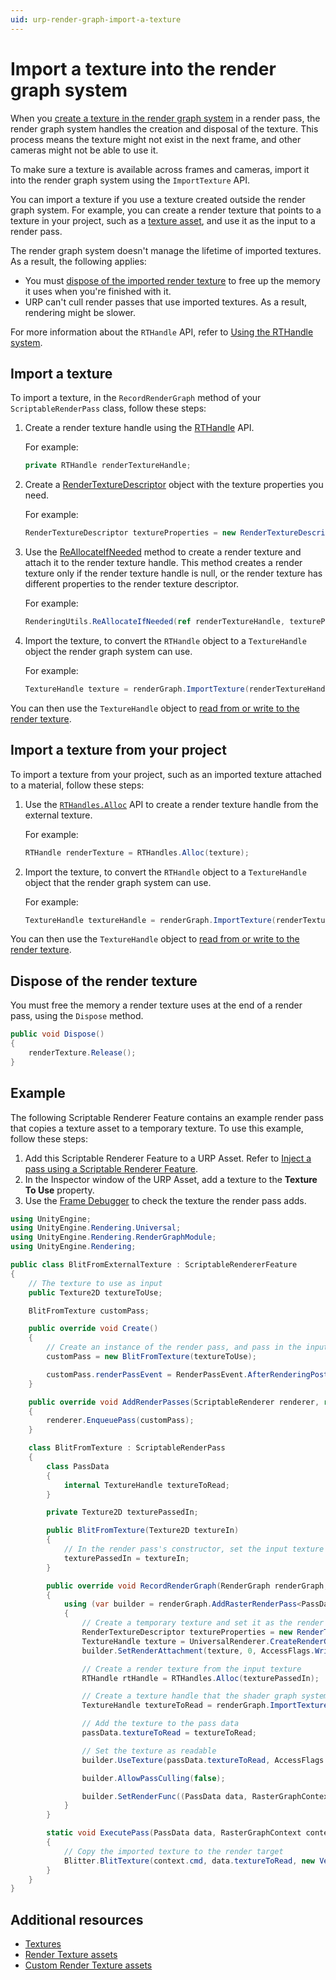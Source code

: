 ```yaml
---
uid: urp-render-graph-import-a-texture
---
```

# Import a texture into the render graph system

When you [create a texture in the render graph system](render-graph-create-a-texture.md) in a render pass, the render graph system handles the creation and disposal of the texture. This process means the texture might not exist in the next frame, and other cameras might not be able to use it.

To make sure a texture is available across frames and cameras, import it into the render graph system using the `ImportTexture` API.

You can import a texture if you use a texture created outside the render graph system. For example, you can create a render texture that points to a texture in your project, such as a [texture asset](https://docs.unity3d.com/Manual/ImportingTextures.html), and use it as the input to a render pass.

The render graph system doesn't manage the lifetime of imported textures. As a result, the following applies:

- You must [dispose of the imported render texture](#dispose-of-a-render-texture) to free up the memory it uses when you're finished with it.
- URP can't cull render passes that use imported textures. As a result, rendering might be slower.

For more information about the `RTHandle` API, refer to [Using the RTHandle system](https://docs.unity3d.com/Packages/com.unity.render-pipelines.core@17.0/manual/rthandle-system-using.html).

## Import a texture

To import a texture, in the `RecordRenderGraph` method of your `ScriptableRenderPass` class, follow these steps:

1. Create a render texture handle using the [RTHandle](https://docs.unity3d.com/Packages/com.unity.render-pipelines.core@17.0/api/UnityEngine.Rendering.RTHandle.html) API.

    For example:

    ```csharp
    private RTHandle renderTextureHandle;
    ```

2. Create a [RenderTextureDescriptor](https://docs.unity3d.com/ScriptReference/RenderTextureDescriptor.html) object with the texture properties you need.

    For example:

    ```csharp
    RenderTextureDescriptor textureProperties = new RenderTextureDescriptor(Screen.width, Screen.height, RenderTextureFormat.Default, 0);
    ```

3. Use the [ReAllocateIfNeeded](xref:UnityEngine.Rendering.Universal.RenderingUtils.ReAllocateIfNeeded(UnityEngine.Rendering.RTHandle@,UnityEngine.RenderTextureDescriptor@,UnityEngine.FilterMode,UnityEngine.TextureWrapMode,System.Boolean,System.Int32,System.Single,System.String)) method to create a render texture and attach it to the render texture handle. This method creates a render texture only if the render texture handle is null, or the render texture has different properties to the render texture descriptor.

    For example:

    ```csharp
    RenderingUtils.ReAllocateIfNeeded(ref renderTextureHandle, textureProperties, FilterMode.Bilinear, TextureWrapMode.Clamp, name: "My render texture" );
    ```

4. Import the texture, to convert the `RTHandle` object to a `TextureHandle` object the render graph system can use. 

    For example:
    
    ```csharp
    TextureHandle texture = renderGraph.ImportTexture(renderTextureHandle);
    ```

You can then use the `TextureHandle` object to [read from or write to the render texture](render-graph-read-write-texture.md).

## Import a texture from your project

To import a texture from your project, such as an imported texture attached to a material, follow these steps:

1. Use the [`RTHandles.Alloc`](https://docs.unity3d.com/Packages/com.unity.render-pipelines.core@17.0/api/UnityEngine.Rendering.RTHandles.html#UnityEngine_Rendering_RTHandles_Alloc_UnityEngine_RenderTexture_) API to create a render texture handle from the external texture.

    For example:

    ```csharp
    RTHandle renderTexture = RTHandles.Alloc(texture);
    ```

2. Import the texture, to convert the `RTHandle` object to a `TextureHandle` object that the render graph system can use.

    For example:

    ```csharp
    TextureHandle textureHandle = renderGraph.ImportTexture(renderTexture);
    ```

You can then use the `TextureHandle` object to [read from or write to the render texture](render-graph-read-write-texture.md).

## Dispose of the render texture

You must free the memory a render texture uses at the end of a render pass, using the `Dispose` method.

```csharp
public void Dispose()
{
    renderTexture.Release();
}
```

## Example

The following Scriptable Renderer Feature contains an example render pass that copies a texture asset to a temporary texture. To use this example, follow these steps:

1. Add this Scriptable Renderer Feature to a URP Asset. Refer to [Inject a pass using a Scriptable Renderer Feature](renderer-features/scriptable-renderer-features/inject-a-pass-using-a-scriptable-renderer-feature.md#add-renderer-feature-to-asset).
2. In the Inspector window of the URP Asset, add a texture to the **Texture To Use** property.
3. Use the [Frame Debugger](https://docs.unity3d.com/2023.3/Documentation/Manual/frame-debugger-window.html) to check the texture the render pass adds.

```csharp
using UnityEngine;
using UnityEngine.Rendering.Universal;
using UnityEngine.Rendering.RenderGraphModule;
using UnityEngine.Rendering;

public class BlitFromExternalTexture : ScriptableRendererFeature
{
    // The texture to use as input 
    public Texture2D textureToUse;

    BlitFromTexture customPass;

    public override void Create()
    {
        // Create an instance of the render pass, and pass in the input texture 
        customPass = new BlitFromTexture(textureToUse);

        customPass.renderPassEvent = RenderPassEvent.AfterRenderingPostProcessing;
    }

    public override void AddRenderPasses(ScriptableRenderer renderer, ref RenderingData renderingData)
    {
        renderer.EnqueuePass(customPass);
    }

    class BlitFromTexture : ScriptableRenderPass
    {
        class PassData
        {
            internal TextureHandle textureToRead;
        }

        private Texture2D texturePassedIn;

        public BlitFromTexture(Texture2D textureIn)
        {
            // In the render pass's constructor, set the input texture
            texturePassedIn = textureIn;
        }

        public override void RecordRenderGraph(RenderGraph renderGraph, ContextContainer frameContext)
        {
            using (var builder = renderGraph.AddRasterRenderPass<PassData>("Copy texture", out var passData))
            {
                // Create a temporary texture and set it as the render target
                RenderTextureDescriptor textureProperties = new RenderTextureDescriptor(Screen.width, Screen.height, RenderTextureFormat.Default, 0);
                TextureHandle texture = UniversalRenderer.CreateRenderGraphTexture(renderGraph, textureProperties, "My texture", false);
                builder.SetRenderAttachment(texture, 0, AccessFlags.Write);

                // Create a render texture from the input texture
                RTHandle rtHandle = RTHandles.Alloc(texturePassedIn);

                // Create a texture handle that the shader graph system can use
                TextureHandle textureToRead = renderGraph.ImportTexture(rtHandle);

                // Add the texture to the pass data
                passData.textureToRead = textureToRead;

                // Set the texture as readable
                builder.UseTexture(passData.textureToRead, AccessFlags.Read);

                builder.AllowPassCulling(false);

                builder.SetRenderFunc((PassData data, RasterGraphContext context) => ExecutePass(data, context));
            }
        }

        static void ExecutePass(PassData data, RasterGraphContext context)
        {          
            // Copy the imported texture to the render target
            Blitter.BlitTexture(context.cmd, data.textureToRead, new Vector4(0.8f,0.6f,0,0), 0, false);
        }
    }
}
```

## Additional resources

* [Textures](https://docs.unity3d.com/Manual/Textures.html)
* [Render Texture assets](https://docs.unity3d.com/Manual/class-RenderTexture.html)
* [Custom Render Texture assets](https://docs.unity3d.com/Manual/class-CustomRenderTexture.html)
